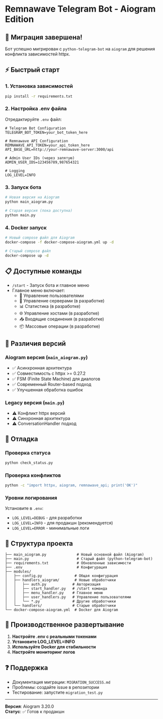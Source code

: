 # Remnawave Telegram Bot - Aiogram Edition

## 🎉 Миграция завершена!

Бот успешно мигрирован с `python-telegram-bot` на `aiogram` для решения конфликта зависимостей httpx.

## ⚡ Быстрый старт

### 1. Установка зависимостей
```bash
pip install -r requirements.txt
```

### 2. Настройка .env файла
Отредактируйте `.env` файл:
```env
# Telegram Bot Configuration  
TELEGRAM_BOT_TOKEN=your_bot_token_here

# Remnawave API Configuration
REMNAWAVE_API_TOKEN=your_api_token_here
API_BASE_URL=http://your-remnawave-server:3000/api

# Admin User IDs (через запятую)
ADMIN_USER_IDS=123456789,987654321

# Logging
LOG_LEVEL=INFO
```

### 3. Запуск бота
```bash
# Новая версия на Aiogram
python main_aiogram.py

# Старая версия (пока доступна)  
python main.py
```

### 4. Docker запуск
```bash
# Новый compose файл для Aiogram
docker-compose -f docker-compose-aiogram.yml up -d

# Старый compose файл
docker-compose up -d
```

## 📋 Доступные команды

- `/start` - Запуск бота и главное меню
- Главное меню включает:
  - 👥 Управление пользователями
  - 🔧 Управление серверами (в разработке)
  - 📊 Статистика (в разработке)
  - 🌐 Управление хостами (в разработке)  
  - 📥 Входящие соединения (в разработке)
  - 📦 Массовые операции (в разработке)

## 🔧 Различия версий

### Aiogram версия (`main_aiogram.py`)
- ✅ Асинхронная архитектура
- ✅ Совместимость с httpx >= 0.27.2
- ✅ FSM (Finite State Machine) для диалогов
- ✅ Современный Router-based подход
- ✅ Улучшенная обработка ошибок

### Legacy версия (`main.py`)  
- ⚠️ Конфликт httpx версий
- ⚠️ Синхронная архитектура
- ⚠️ ConversationHandler подход

## 🐛 Отладка

### Проверка статуса
```bash
python check_status.py
```

### Проверка конфликтов
```bash
python -c "import httpx, aiogram, remnawave_api; print('OK')"
```

### Уровни логирования
Установите в `.env`:
- `LOG_LEVEL=DEBUG` - для разработки
- `LOG_LEVEL=INFO` - для продакшн (рекомендуется)
- `LOG_LEVEL=ERROR` - минимальные логи

## 📁 Структура проекта

```
├── main_aiogram.py              # Новый основной файл (Aiogram)
├── main.py                      # Старый файл (python-telegram-bot)
├── requirements.txt             # Обновленные зависимости
├── .env                         # Конфигурация
├── modules/
│   ├── config.py               # Общая конфигурация
│   ├── handlers_aiogram/       # Новые обработчики
│   │   ├── auth.py            # Авторизация
│   │   ├── start_handler.py   # /start команда
│   │   ├── menu_handler.py    # Главное меню
│   │   ├── user_handlers.py   # Управление пользователями
│   │   └── *.py               # Другие обработчики
│   └── handlers/              # Старые обработчики
└── docker-compose-aiogram.yml  # Docker для Aiogram
```

## 🚀 Производственное развертывание

1. **Настройте .env с реальными токенами**
2. **Установите LOG_LEVEL=INFO** 
3. **Используйте Docker для стабильности**
4. **Настройте мониторинг логов**

## ❓ Поддержка

- Документация миграции: `MIGRATION_SUCCESS.md`
- Проблемы: создайте issue в репозитории
- Тестирование: запустите `migration_test.py`

---
**Версия**: Aiogram 3.20.0  
**Статус**: ✅ Готов к продакшн
